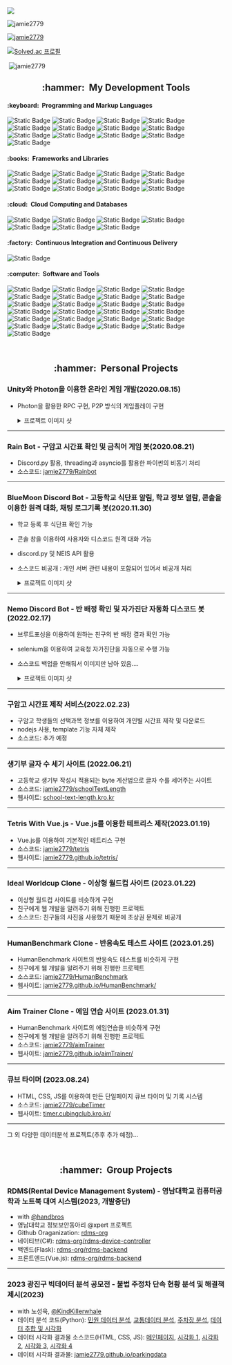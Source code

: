 <img src="https://capsule-render.vercel.app/api?type=waving&color=gradient&height=300&fontAlignY=35&descAlignY=50&section=header&text=I'm%20Jaemin%20Park&desc=KNU%20SCE%2024%20/%20Data%20Scientist,%20Web%20Developer"/>

<p align="left"> <img src="https://komarev.com/ghpvc/?username=jamie2779&label=Profile%20views&color=0e75b6&style=flat" alt="jamie2779" /> </p>

<p align="left"> <a href="https://github.com/ryo-ma/github-profile-trophy"><img src="https://github-profile-trophy.vercel.app/?username=jamie2779" alt="jamie2779" /></a> </p>

[![Solved.ac
프로필](http://mazassumnida.wtf/api/v2/generate_badge?boj=jamie2779)](https://solved.ac/jamie2779)

<!--<p><img align="left" src="https://github-readme-stats.vercel.app/api/top-langs?username=jamie2779&show_icons=true&locale=en&layout=compact" alt="jamie2779" /></p>-->

<p>&nbsp;<img align="center" src="https://github-readme-stats.vercel.app/api?username=jamie2779&show_icons=true&locale=en" alt="jamie2779" /></p>

<!--<p><img align="center" src="https://github-readme-streak-stats.herokuapp.com/?user=jamie2779&" alt="jamie2779" /></p>-->

<h2 align="center"><b>:hammer: &nbsp;My Development Tools</b></h2>
<h4>:keyboard: &nbsp;Programming and Markup Languages</h4>
  <p>
    <img alt="Static Badge" src="https://img.shields.io/badge/C-A8B9CC?style=flat-square&logo=c&logoColor=white">
    <img alt="Static Badge" src="https://img.shields.io/badge/C%2B%2B-00599C?style=flat-square&logo=c%2B%2B&logoColor=white">
    <img alt="Static Badge" src="https://img.shields.io/badge/C%23-512BD4?style=flat-square&logo=csharp">
    <img alt="Static Badge" src="https://img.shields.io/badge/CSS-1572B6?style=flat-square&logo=css3&logoColor=white">
    <img alt="Static Badge" src="https://img.shields.io/badge/HTML-E34F26e?style=flat-square&logo=html5&logoColor=white">
    <img alt="Static Badge" src="https://img.shields.io/badge/JavaScript-F7DF1E?style=flat-square&logo=javascript&logoColor=white">
    <img alt="Static Badge" src="https://img.shields.io/badge/Markdown-000000?style=flat-square&logo=markdown&logoColor=white">
    <img alt="Static Badge" src="https://img.shields.io/badge/PHP-777BB4?style=flat-square&logo=php&logoColor=white">
    <img alt="Static Badge" src="https://img.shields.io/badge/PowerShell-5391FE?style=flat-square&logo=powershell&logoColor=white">
    <img alt="Static Badge" src="https://img.shields.io/badge/Python-3776AB?style=flat-square&logo=python&logoColor=white">
    <img alt="Static Badge" src="https://img.shields.io/badge/PyPy-193440?style=flat-square&logo=pypy&logoColor=white">
    <img alt="Static Badge" src="https://img.shields.io/badge/Lua-2C2D72?style=flat-square&logo=lua&logoColor=white">
    <img alt="Static Badge" src="https://img.shields.io/badge/R-276DC3?style=flat-square&logo=r&logoColor=white">

  </p>

  <h4>:books: &nbsp;Frameworks and Libraries</h4>
  <p>
    <img alt="Static Badge" src="https://img.shields.io/badge/Node.js-339933?style=flat-square&logo=node.js&logoColor=white">
    <img alt="Static Badge" src="https://img.shields.io/badge/Express-000000?style=flat-square&logo=express&logoColor=white">
    <img alt="Static Badge" src="https://img.shields.io/badge/Three.js-000000?style=flat-square&logo=threedotjs&logoColor=white">
    <img alt="Static Badge" src="https://img.shields.io/badge/Vue.js-4FC08D?style=flat-square&logo=vue.js&logoColor=white">
    <img alt="Static Badge" src="https://img.shields.io/badge/Flask-000000?style=flat-square&logo=flask&logoColor=white">
    <img alt="Static Badge" src="https://img.shields.io/badge/Numpy-013243?style=flat-square&logo=numpy&logoColor=white">
    <img alt="Static Badge" src="https://img.shields.io/badge/Pandas-150458?style=flat-square&logo=pandas&logoColor=white">
    <img alt="Static Badge" src="https://img.shields.io/badge/PyTorch-EE4C2C?style=flat-square&logo=pytorch&logoColor=white">
    <img alt="Static Badge" src="https://img.shields.io/badge/OpenCV-5C3EE8?style=flat-square&logo=opencv&logoColor=white">
    <img alt="Static Badge" src="https://img.shields.io/badge/Numba-00A3E0?style=flat-square&logo=numba&logoColor=white">
    <img alt="Static Badge" src="https://img.shields.io/badge/Selenium-43B02A?style=flat-square&logo=selenium&logoColor=white">
    <img alt="Static Badge" src="https://img.shields.io/badge/Photon-004480?style=flat-square&logo=photon&logoColor=white">

    
  </p>

  <h4>:cloud: &nbsp;Cloud Computing and Databases</h4>
  <p>
    <img alt="Static Badge" src="https://img.shields.io/badge/Amazon%20EC2-FF9900?style=flat-square&logo=amazonec2&logoColor=white">
    <img alt="Static Badge" src="https://img.shields.io/badge/Googld%20Cloud-4285F4?style=flat-square&logo=googlecloud&logoColor=white">
    <img alt="Static Badge" src="https://img.shields.io/badge/GitHub%20Pages-222222?style=flat-square&logo=github&logoColor=white">
    <img alt="Static Badge" src="https://img.shields.io/badge/Heroku-430098?style=flat-square&logo=heroku&logoColor=white">   
    <img alt="Static Badge" src="https://img.shields.io/badge/MySQL-4479A1?style=flat-square&logo=mysql&logoColor=white">
    <img alt="Static Badge" src="https://img.shields.io/badge/MongoDB-47A248?style=flat-square&logo=mongodb&logoColor=white">
    <img alt="Static Badge" src="https://img.shields.io/badge/SQLite-003B57?style=flat-square&logo=sqlite&logoColor=white">
  </p>

  <h4>:factory: &nbsp;Continuous Integration and Continuous Delivery</h4>
  <p>
    <img alt="Static Badge" src="https://img.shields.io/badge/docker-2496ED?style=flat-square&logo=docker&logoColor=white">
  </p>

  <h4>:computer: &nbsp;Software and Tools</h4>
  <p>
    <img alt="Static Badge" src="https://img.shields.io/badge/Android%20Studio-3DDC84?style=flat-square&logo=androidstudio&logoColor=white">
    <img alt="Static Badge" src="https://img.shields.io/badge/Arduino-00878F?style=flat-square&logo=arduino&logoColor=white">
    <img alt="Static Badge" src="https://img.shields.io/badge/git-F05032?style=flat-square&logo=git&logoColor=white">
    <img alt="Static Badge" src="https://img.shields.io/badge/Github-181717?style=flat-square&logo=github&logoColor=white">
    <img alt="Static Badge" src="https://img.shields.io/badge/Vim-019733?style=flat-square&logo=vim&logoColor=white">
    <img alt="Static Badge" src="https://img.shields.io/badge/Anaconda-44A833?style=flat-square&logo=anaconda&logoColor=white">
    <img alt="Static Badge" src="https://img.shields.io/badge/Postman-FF6C37?style=flat-square&logo=postman&logoColor=white">
    <img alt="Static Badge" src="https://img.shields.io/badge/Wireshark-1679A7?style=flat-square&logo=wireshark&logoColor=white">
    <img alt="Static Badge" src="https://img.shields.io/badge/Google%20Colab-F9AB00?style=flat-square&logo=googlecolab&logoColor=white">
    <img alt="Static Badge" src="https://img.shields.io/badge/Visual%20Studio-5C2D91?style=flat-square&logo=visualstudio&logoColor=white">
    <img alt="Static Badge" src="https://img.shields.io/badge/Visual%20Studio%20Code-007ACC?style=flat-square&logo=visualstudiocode&logoColor=white">
    <img alt="Static Badge" src="https://img.shields.io/badge/PyCharm-000000?style=flat-square&logo=pycharm&logoColor=white">
    <img alt="Static Badge" src="https://img.shields.io/badge/Eclipse%20IDE-2C2255?style=flat-square&logo=eclipseide&logoColor=white">
    <img alt="Static Badge" src="https://img.shields.io/badge/Xcode-147EFB?style=flat-square&logo=xcode&logoColor=white">
    <img alt="Static Badge" src="https://img.shields.io/badge/Unity-000000?style=flat-square&logo=unity&logoColor=white">
    <img alt="Static Badge" src="https://img.shields.io/badge/Unreal%20Engine-0E1128?style=flat-square&logo=unrealengine&logoColor=white">
    <img alt="Static Badge" src="https://img.shields.io/badge/Aseprite-7D929E?style=flat-square&logo=aseprite&logoColor=white">
    <img alt="Static Badge" src="https://img.shields.io/badge/Adobe%20XD-FF61F6?style=flat-square&logo=adobexd&logoColor=white">
    <img alt="Static Badge" src="https://img.shields.io/badge/Adobe%20Photoshop-31A8FF?style=flat-square&logo=adobephotoshop&logoColor=white">
    <img alt="Static Badge" src="https://img.shields.io/badge/Adobe%20Premiere%20Pro-9999FF?style=flat-square&logo=adobepremierepro&logoColor=white">
    <img alt="Static Badge" src="https://img.shields.io/badge/SketchUp-F7B500?style=flat-square&logo=sketchup&logoColor=white">
    <img alt="Static Badge" src="https://img.shields.io/badge/Blender-E87D0D?style=flat-square&logo=blender&logoColor=white">
    <img alt="Static Badge" src="https://img.shields.io/badge/Tinkercad-1477D1?style=flat-square&logo=tinkercad&logoColor=white">
    <img alt="Static Badge" src="https://img.shields.io/badge/Notion-000000?style=flat-square&logo=notion&logoColor=white">
    <img alt="Static Badge" src="https://img.shields.io/badge/Trello-0052CC?style=flat-square&logo=trello&logoColor=white">
  </p>

<br>
<h2 align="center"><b>:hammer: &nbsp;Personal Projects</b></h2>

### Unity와 Photon을 이용한 온라인 게임 개발(2020.08.15)
- Photon을 활용한 RPC 구현, P2P 방식의 게임플레이 구현
  <details> 
    <summary>프로젝트 이미지 샷</summary>
  
    - 로비
    ![image](https://github.com/jamie2779/jamie2779/assets/56078563/2f0aeae8-3568-47d9-9374-bfbdda5de7dd)
    - 채팅
    ![image](https://github.com/jamie2779/jamie2779/assets/56078563/68cd84c7-fe8d-402f-8266-f21d52b570cf)
    - 인게임 플레이
    ![image](https://github.com/jamie2779/jamie2779/assets/56078563/67e89fa5-bfcb-4f06-b559-f82a9e19204d)
    ![image](https://github.com/jamie2779/jamie2779/assets/56078563/7c3881e3-1a96-4105-8e78-8776a814adc0)
  </details>

<hr>

### Rain Bot - 구암고 시간표 확인 및 금칙어 게임 봇(2020.08.21)
- Discord.py 활용, threading과 asyncio를 활용한 파이썬의 비동기 처리
- 소스코드: [jamie2779/Rainbot](https://github.com/jamie2779/Rainbot)

<hr>

### BlueMoon Discord Bot - 고등학교 식단표 알림, 학교 정보 열람, 콘솔을 이용한 원격 대화, 채팅 로그기록 봇(2020.11.30)
- 학교 등록 후 식단표 확인 가능
- 콘솔 창을 이용하여 사용자와 디스코드 원격 대화 가능
- discord.py 및 NEIS API 활용
- 소스코드 비공개 : 개인 서버 관련 내용이 포함되어 있어서 비공개 처리
  <details> 
    <summary>프로젝트 이미지 샷</summary>
  
    - 급식 확인 <br>
    ![image](https://github.com/jamie2779/jamie2779/assets/56078563/443ea854-c848-4313-8adb-7b6992d81606)
    - 학교 변경 가능   <br>
    ![image](https://github.com/jamie2779/jamie2779/assets/56078563/84d0ca82-9473-44e1-a019-1f77cdd328fb)
    - 조식, 중식, 석식 모두 출력 가능 <br>
    ![image](https://github.com/jamie2779/jamie2779/assets/56078563/de160347-8ef7-4c73-ace6-2f6ab9c1251e)
    - 학교 정보 확인 <br>
    ![image](https://github.com/jamie2779/jamie2779/assets/56078563/2698b92d-636b-46c5-b3c2-efd7d5ef9249)
    - 시험범위 확인 <br>
    ![image](https://github.com/jamie2779/jamie2779/assets/56078563/1e128ffd-273b-4f56-b58e-72de529e2d61)

  </details>

<hr>

### Nemo Discord Bot - 반 배정 확인 및 자가진단 자동화 디스코드 봇(2022.02.17)
- 브루트포싱을 이용하여 원하는 친구의 반 배정 결과 확인 가능
- selenium을 이용하여 교육청 자가진단을 자동으로 수행 가능
- 소스코드 백업을 안해둬서 이미지만 남아 있음....
  <details> 
    <summary>프로젝트 이미지 샷</summary>

    - 반배정 확인 <br>
    ![image](https://github.com/jamie2779/jamie2779/assets/56078563/41e4db5f-355f-4136-9fb2-65ce0c9aa3e9)
    - 도움말 <br>
    ![image](https://github.com/jamie2779/jamie2779/assets/56078563/ed14aa56-4c29-4080-9285-8f7d33819655)
    - 자가진단 정보 등록 <br>
    ![image](https://github.com/jamie2779/jamie2779/assets/56078563/70c2decc-d75c-46b6-961a-07db38f74f04)
    - 자가진단 <br>
    ![image](https://github.com/jamie2779/jamie2779/assets/56078563/0830828d-d526-460c-aff0-50e6ab81e678)
    - 자가진단 자동화 <br>
    ![image](https://github.com/jamie2779/jamie2779/assets/56078563/c9128eb3-a75c-41ca-a711-bda236aedbb0)
  </details>

<hr>

### 구암고 시간표 제작 서비스(2022.02.23)
- 구암고 학생들의 선택과목 정보를 이용하여 개인별 시간표 제작 및 다운로드
- nodejs 사용, template 기능 자체 제작
- 소스코드: 추가 예정

<hr>

### 생기부 글자 수 세기 사이트 (2022.06.21)
- 고등학교 생기부 작성시 적용되는 byte 계산법으로 글자 수를 세어주는 사이트
- 소스코드: [jamie2779/schoolTextLength](https://github.com/jamie2779/schoolTextLength)
- 웹사이트: [school-text-length.kro.kr](http://school-text-length.kro.kr/)

<hr>

### Tetris With Vue.js - Vue.js를 이용한 테트리스 제작(2023.01.19)
- Vue.js를 이용하여 기본적인 테트리스 구현
- 소스코드: [jamie2779/tetris](https://github.com/jamie2779/tetris)
- 웹사이트: [jamie2779.github.io/tetris/](https://jamie2779.github.io/tetris/)

<hr>

### Ideal Worldcup Clone - 이상형 월드컵 사이트 (2023.01.22)
- 이상형 월드컵 사이트를 비슷하게 구현
- 친구에게 웹 개발을 알려주기 위해 진행한 프로젝트
- 소스코드: 친구들의 사진을 사용했기 때문에 초상권 문제로 비공개

<hr>

### HumanBenchmark Clone - 반응속도 테스트 사이트 (2023.01.25)
- HumanBenchmark 사이트의 반응속도 테스트를 비슷하게 구현
- 친구에게 웹 개발을 알려주기 위해 진행한 프로젝트
- 소스코드: [jamie2779/HumanBenchmark](https://github.com/jamie2779/HumanBenchmark)
- 웹사이트: [jamie2779.github.io/HumanBenchmark/](https://jamie2779.github.io/HumanBenchmark/)

<hr>

### Aim Trainer Clone - 에임 연습 사이트 (2023.01.31)
- HumanBenchmark 사이트의 에임연습을 비슷하게 구현
- 친구에게 웹 개발을 알려주기 위해 진행한 프로젝트
- 소스코드: [jamie2779/aimTrainer](https://github.com/jamie2779/aimTrainer)
- 웹사이트: [jamie2779.github.io/aimTrainer/](https://jamie2779.github.io/aimTrainer/)

<hr>

### 큐브 타이머 (2023.08.24)
- HTML, CSS, JS를 이용하여 만든 단일페이지 큐브 타이머 및 기록 시스템
- 소스코드: [jamie2779/cubeTimer](https://github.com/jamie2779/cubeTimer)
- 웹사이트: [timer.cubingclub.kro.kr/](http://timer.cubingclub.kro.kr/)

<hr>

그 외 다양한 데이터분석 프로젝트(추후 추가 예정)...

<br>
<h2 align="center"><b>:hammer: &nbsp;Group Projects</b></h2>

### RDMS(Rental Device Management System) - 영남대학교 컴퓨터공학과 노트북 대여 시스템(2023, 개발중단)
- with [@handbros](https://github.com/handbros)
- 영남대학교 정보보안동아리 @xpert 프로젝트
- Github Oraganization: [rdms-org](https://github.com/rdms-org)
- 네이티브(C#): [rdms-org/rdms-device-controller](https://github.com/rdms-org/rdms-device-controller)
- 백엔드(Flask): [rdms-org/rdms-backend](https://github.com/rdms-org/rdms-backend)
- 프론트엔드(Vue.js): [rdms-org/rdms-backend](https://github.com/rdms-org/rdms-backend)

<hr>

### 2023 광진구 빅데이터 분석 공모전 - 불법 주정차 단속 현황 분석 및 해결책 제시(2023)
- with 노성욱, [@KindKillerwhale](https://github.com/KindKillerwhale)
- 데이터 분석 코드(Python): [민원 데이터 분석](https://colab.research.google.com/drive/1i6OusahRdKeFLEaC_wc6qOSuPAKZl4ND?usp=sharing), [교통데이터 분석](https://colab.research.google.com/drive/1o6aDD-G7Yrz6oqtzd5vMORkcWs0LWdwA?usp=sharing), [주차장 분석](https://colab.research.google.com/drive/1nAE7KuNeV6EG3TYkBF35Z7JJzVLQ3U_s?usp=sharing), [데이터 추합 및 시각화](https://colab.research.google.com/drive/1oDSSg_40Dhn64Rb0nxZ5xAGG1_q61DfH?usp=sharing)
- 데이터 시각화 결과물 소스코드(HTML, CSS, JS): [메인페이지](https://github.com/jamie2779/parkingdata), [시각화 1](https://github.com/jamie2779/publicAndPolygon), [시각화 2](https://github.com/jamie2779/onlyPolygon), [시각화 3](https://github.com/jamie2779/onlyPublic), [시각화 4](https://github.com/jamie2779/publicAndPolygon)
- 데이터 시각화 결과물: [jamie2779.github.io/parkingdata](https://jamie2779.github.io/parkingdata/)

